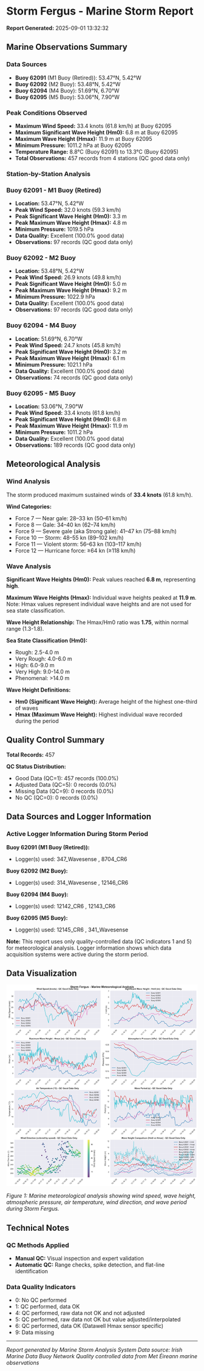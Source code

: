 # Storm Fergus - Marine Storm Report

**Report Generated:** 2025-09-01 13:32:32

## Marine Observations Summary

### Data Sources
- **Buoy 62091** (M1 Buoy (Retired)): 53.47°N, 5.42°W
- **Buoy 62092** (M2 Buoy): 53.48°N, 5.42°W
- **Buoy 62094** (M4 Buoy): 51.69°N, 6.70°W
- **Buoy 62095** (M5 Buoy): 53.06°N, 7.90°W

### Peak Conditions Observed

- **Maximum Wind Speed:** 33.4 knots (61.8 km/h) at Buoy 62095
- **Maximum Significant Wave Height (Hm0):** 6.8 m at Buoy 62095
- **Maximum Wave Height (Hmax):** 11.9 m at Buoy 62095
- **Minimum Pressure:** 1011.2 hPa at Buoy 62095
- **Temperature Range:** 8.8°C (Buoy 62091) to 13.3°C (Buoy 62095)
- **Total Observations:** 457 records from 4 stations (QC good data only)


### Station-by-Station Analysis

### Buoy 62091 - M1 Buoy (Retired)
- **Location:** 53.47°N, 5.42°W
- **Peak Wind Speed:** 32.0 knots (59.3 km/h)
- **Peak Significant Wave Height (Hm0):** 3.3 m  
- **Peak Maximum Wave Height (Hmax):** 4.8 m
- **Minimum Pressure:** 1019.5 hPa
- **Data Quality:** Excellent (100.0% good data)
- **Observations:** 97 records (QC good data only)


### Buoy 62092 - M2 Buoy
- **Location:** 53.48°N, 5.42°W
- **Peak Wind Speed:** 26.9 knots (49.8 km/h)
- **Peak Significant Wave Height (Hm0):** 5.0 m  
- **Peak Maximum Wave Height (Hmax):** 9.2 m
- **Minimum Pressure:** 1022.9 hPa
- **Data Quality:** Excellent (100.0% good data)
- **Observations:** 97 records (QC good data only)


### Buoy 62094 - M4 Buoy
- **Location:** 51.69°N, 6.70°W
- **Peak Wind Speed:** 24.7 knots (45.8 km/h)
- **Peak Significant Wave Height (Hm0):** 3.2 m  
- **Peak Maximum Wave Height (Hmax):** 6.1 m
- **Minimum Pressure:** 1021.1 hPa
- **Data Quality:** Excellent (100.0% good data)
- **Observations:** 74 records (QC good data only)


### Buoy 62095 - M5 Buoy
- **Location:** 53.06°N, 7.90°W
- **Peak Wind Speed:** 33.4 knots (61.8 km/h)
- **Peak Significant Wave Height (Hm0):** 6.8 m  
- **Peak Maximum Wave Height (Hmax):** 11.9 m
- **Minimum Pressure:** 1011.2 hPa
- **Data Quality:** Excellent (100.0% good data)
- **Observations:** 189 records (QC good data only)


## Meteorological Analysis

### Wind Analysis

The storm produced maximum sustained winds of **33.4 knots** (61.8 km/h).

**Wind Categories:**
- Force 7 — Near gale: 28–33 kn (50–61 km/h)
- Force 8 — Gale: 34–40 kn (62–74 km/h)
- Force 9 — Severe gale (aka Strong gale): 41–47 kn (75–88 km/h)
- Force 10 — Storm: 48–55 kn (89–102 km/h)
- Force 11 — Violent storm: 56–63 kn (103–117 km/h)
- Force 12 — Hurricane force: ≥64 kn (≥118 km/h)


### Wave Analysis  

**Significant Wave Heights (Hm0):** Peak values reached **6.8 m**, representing **high**.

**Maximum Wave Heights (Hmax):** Individual wave heights peaked at **11.9 m**. Note: Hmax values represent individual wave heights and are not used for sea state classification.

**Wave Height Relationship:** The Hmax/Hm0 ratio was **1.75**, within normal range (1.3-1.8).

**Sea State Classification (Hm0):**
- Rough: 2.5-4.0 m
- Very Rough: 4.0-6.0 m
- High: 6.0-9.0 m
- Very High: 9.0-14.0 m
- Phenomenal: >14.0 m

**Wave Height Definitions:**
- **Hm0 (Significant Wave Height):** Average height of the highest one-third of waves
- **Hmax (Maximum Wave Height):** Highest individual wave recorded during the period


## Quality Control Summary

**Total Records:** 457

**QC Status Distribution:**
- Good Data (QC=1): 457 records (100.0%)
- Adjusted Data (QC=5): 0 records (0.0%)
- Missing Data (QC=9): 0 records (0.0%)
- No QC (QC=0): 0 records (0.0%)



## Data Sources and Logger Information

### Active Logger Information During Storm Period

**Buoy 62091 (M1 Buoy (Retired)):**
- Logger(s) used: 347_Wavesense  , 8704_CR6       

**Buoy 62092 (M2 Buoy):**
- Logger(s) used: 314_Wavesense  , 12146_CR6      

**Buoy 62094 (M4 Buoy):**
- Logger(s) used: 12142_CR6      , 12143_CR6      

**Buoy 62095 (M5 Buoy):**
- Logger(s) used: 12145_CR6      , 341_Wavesense  

**Note:** This report uses only quality-controlled data (QC indicators 1 and 5) for meteorological analysis. Logger information shows which data acquisition systems were active during the storm period.

## Data Visualization

![Storm Overview](Storm_Fergus_overview.png)

*Figure 1: Marine meteorological analysis showing wind speed, wave height, atmospheric pressure, air temperature, wind direction, and wave period during Storm Fergus.*

## Technical Notes

### QC Methods Applied
- **Manual QC:** Visual inspection and expert validation
- **Automatic QC:** Range checks, spike detection, and flat-line identification

### Data Quality Indicators
- 0: No QC performed
- 1: QC performed, data OK
- 4: QC performed, raw data not OK and not adjusted
- 5: QC performed, raw data not OK but value adjusted/interpolated
- 6: QC performed, data OK (Datawell Hmax sensor specific)
- 9: Data missing

---

*Report generated by Marine Storm Analysis System*
*Data source: Irish Marine Data Buoy Network*
*Quality controlled data from Met Éireann marine observations*
